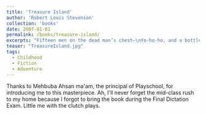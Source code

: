```yaml
---
title: 'Treasure Island'
author: 'Robert Louis Stevenson'
collection: 'books'
date: 2007-01-01
permalink: /books/treasure-island/
excerpts: "Fifteen men on the dead man’s chest—\nYo-ho-ho, and a bottle of rum!\nDrink and the devil had done for the rest—\n Yo-ho-ho, and a bottle of rum!"
teaser: "TreasureIsland.jpg"
tags:
  - Childhood
  - Fiction
  - Adventure
---
```


Thanks to Mehbuba Ahsan ma'am, the principal of Playschool, for introducing me to this masterpiece. Ah, I'll never forget the mid-class rush to my home because I forgot to bring the book during the Final Dictation Exam. Little me with the clutch plays.